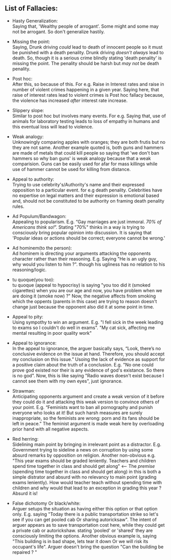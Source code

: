 ## List of Fallacies:  
- Hasty Generalization:  
Saying that, 'Wealthy people of arrogant'. Some might and some may not be arrogant. So don't generalize hastily.

- Missing the point:  
  Saying, Drunk driving _could_ lead to death of innocent people so it must be punished with a death penality. Drunk driving _doesn't always_ lead to death. So, though it is a serious crime blindly stating 'death penality' is missing the point. The penality should be harsh but _may not_ be death penality.
  
- Post hoc:  
 After this, so because of this. For e.g. Raise in Interest rates and raise in number of violent crimes happening in a given year. Saying here, that raise of interest rates lead to violent crimes is Post hoc fallacy because, the violence has increased _after_ interest rate increase.
 
- Slippery slope:  
  Similar to post hoc but involves many events. For e.g. Saying that, use of animals for laboratory testing leads to loss of empathy in humans and this eventual loss will lead to violence.
  
- Weak analogy:  
  Unknowingly comparing apples with oranges; they are both frutis but no they are not same. Another example quoted is, both guns and hammers are made of metals that could kill people so saying that 'we don't ban hammers so why ban guns' is weak analogy because that a weak comparision. Guns can be easily used for afar for mass killings while use of hammer cannot be used for killing from distance.
  
- Appeal to authority:  
  Trying to use celebrity's/Authority's name and their expressed opposition to a particular event. for e.g death penality. Celebrities have no expertise on legal matters and their expression is emotional based and, should not be constituted to be authority on framing death penality rules.
  
- Ad Populum/Bandwagon:  
Appealing to popularism. E.g. “Gay marriages are just immoral. _70% of Americans think so!_”. Stating "70%" thinks in a way is trying to consciously bring popular opinion into discussion. It is saying that 'Popular ideas or actions should be correct; everyone cannot be wrong.'

- Ad hominem(to the person):  
Ad hominem is directing your arguments attacking the opponents character rather than their reasoning. E.g. Saying "He is an ugly guy, why would you listen to him ?". though his ugliness has no relation to his reasoning/logic.

- tu quoque(you too):  
tu quoque (appeal to hypocrisy) is saying "you too did it (smoked cigarettes) when you are our age and now, you have problem when we are doing it (smoke now) ?" Now, the negative affects from smoking which the oppents (parents in this case) are trying to reason doesn't change just because the opponent also did it at some point in time.

- Appeal to pity:  
Using sympothy to win an argument. E.g. "I fell sick in the week leading to exams so I couldn't do well in exams". "My cat sick, affecting me mental resulting in poor quality work"

- Appeal to ignorance:  
In the appeal to ignorance, the arguer basically says, “Look, there’s no conclusive evidence on the issue at hand. Therefore, you should accept my conclusion on this issue.” Usoing the lack of evidence as support for a positive claim about the truth of a conclusion.
E.g. "No one could prove god existed nor their is any evidence of god's existance. So there is no god". Now, this is like saying "Radio waves doesn't exist because I cannot see them with my own eyes", just ignorance.

- Strawman:  
Anticipating opponents argument and create a weak version of it before they could do it and attacking this weak version to convince others of your point. E.g. “Feminists want to ban all pornography and punish everyone who looks at it! But such harsh measures are surely inappropriate, so the feminists are wrong: porn and its fans should be left in peace.” The feminist argument is made weak here by overloading prior hand with all negative aspects.

- Red herring:  
Sidelining main point by bringing in irrelevant point as a distractor. E.g. Government trying to sideline a news on corruption by using some absurd remarks by opposition on religion. Another non-obvious e.g. "This year exams should be graded leniently. Teachers and children  spend time together in class and should get along" <-- The _premise_ (spending time together in class and should get along) in this is both a simple distrator and absurd with no relevancy to main point (grading exams leniently). How would teacher teach without spending time with children and why would that lead to an exception in grading this year ? Absurd it is!

- False dichotomy Or black/white:  
Arguer setups the situation as having either this option or that option only. E.g. saying "Today there is a public transportation strike so let's see if you can get pooled cab Or sharing autoricksaw". The intent of arguer appears as to save transportation cost here, while they could get a private cab or autorickshaw. stating 'pooled' or 'shared' they are consciously limiting the options. Another obvious example is, saying "This building is in bad shape, lets tear it down Or we will risk its occupant's life". Arguer doesn't bring the question "Can the building be repaired ? "
